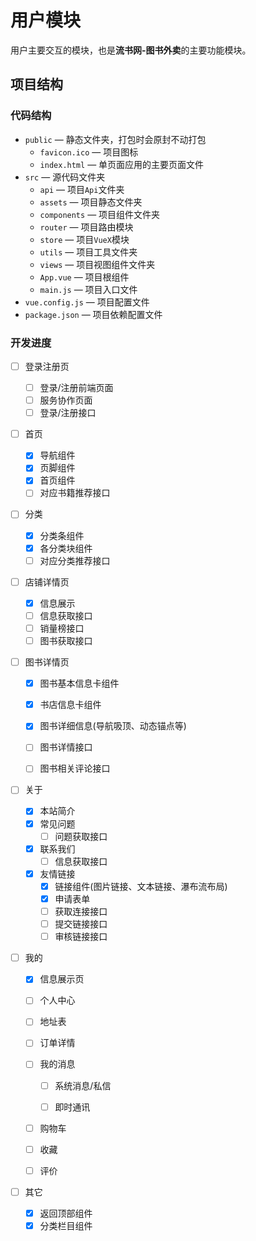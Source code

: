# 用户模块

用户主要交互的模块，也是**流书网-图书外卖**的主要功能模块。

## 项目结构

### 代码结构

- `public` — 静态文件夹，打包时会原封不动打包
  - `favicon.ico` — 项目图标
  - `index.html` — 单页面应用的主要页面文件
- `src` — 源代码文件夹
  - `api` — 项目`Api`文件夹
  - `assets` — 项目静态文件夹
  - `components` — 项目组件文件夹
  - `router` — 项目路由模块
  - `store` — 项目`VueX`模块
  - `utils` — 项目工具文件夹
  - `views` — 项目视图组件文件夹
  - `App.vue` — 项目根组件
  - `main.js` — 项目入口文件
- `vue.config.js` — 项目配置文件
- `package.json` — 项目依赖配置文件

### 开发进度

- [ ] 登录注册页
  - [ ] 登录/注册前端页面
  - [ ] 服务协作页面
  - [ ] 登录/注册接口
  
- [ ] 首页
  - [x] 导航组件
  - [x] 页脚组件
  - [x] 首页组件
  - [ ] 对应书籍推荐接口
  
- [ ] 分类
  - [x] 分类条组件
  - [x] 各分类块组件
  - [ ] 对应分类推荐接口
  
- [ ] 店铺详情页
  - [x] 信息展示
  - [ ] 信息获取接口
  - [ ] 销量榜接口
  - [ ] 图书获取接口
  
- [ ] 图书详情页

  - [x] 图书基本信息卡组件
  - [x] 书店信息卡组件
  - [x] 图书详细信息(导航吸顶、动态锚点等)

  - [ ] 图书详情接口
  - [ ] 图书相关评论接口

- [ ] 关于

  - [x] 本站简介
  - [x] 常见问题
    - [ ] 问题获取接口
  - [x] 联系我们
    - [ ] 信息获取接口
  - [x] 友情链接
    - [x] 链接组件(图片链接、文本链接、瀑布流布局)
    - [x] 申请表单
    - [ ] 获取连接接口
    - [ ] 提交链接接口
    - [ ] 审核链接接口
  
- [ ] 我的

  - [x] 信息展示页

  - [ ] 个人中心

  - [ ] 地址表

  - [ ] 订单详情

  - [ ] 我的消息

    - [ ] 系统消息/私信

    - [ ] 即时通讯

  - [ ] 购物车

  - [ ] 收藏

  - [ ] 评价
  
- [ ] 其它
  - [x] 返回顶部组件
  - [x] 分类栏目组件
